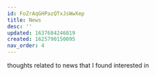 ```yaml
---
id: FoZrAqGHPazQTxJsWwXep
title: News
desc: ''
updated: 1637684246819
created: 1625790150095
nav_order: 4
---
```

thoughts related to news that I found interested in